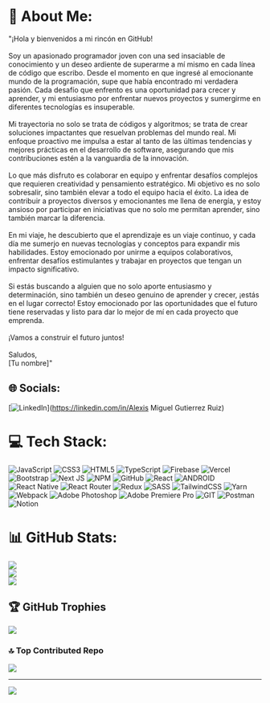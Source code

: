 # 💫 About Me:
"¡Hola y bienvenidos a mi rincón en GitHub!<br><br>Soy un apasionado programador joven con una sed insaciable de conocimiento y un deseo ardiente de superarme a mí mismo en cada línea de código que escribo. Desde el momento en que ingresé al emocionante mundo de la programación, supe que había encontrado mi verdadera pasión. Cada desafío que enfrento es una oportunidad para crecer y aprender, y mi entusiasmo por enfrentar nuevos proyectos y sumergirme en diferentes tecnologías es insuperable.<br><br>Mi trayectoria no solo se trata de códigos y algoritmos; se trata de crear soluciones impactantes que resuelvan problemas del mundo real. Mi enfoque proactivo me impulsa a estar al tanto de las últimas tendencias y mejores prácticas en el desarrollo de software, asegurando que mis contribuciones estén a la vanguardia de la innovación.<br><br>Lo que más disfruto es colaborar en equipo y enfrentar desafíos complejos que requieren creatividad y pensamiento estratégico. Mi objetivo es no solo sobresalir, sino también elevar a todo el equipo hacia el éxito. La idea de contribuir a proyectos diversos y emocionantes me llena de energía, y estoy ansioso por participar en iniciativas que no solo me permitan aprender, sino también marcar la diferencia.<br><br>En mi viaje, he descubierto que el aprendizaje es un viaje continuo, y cada día me sumerjo en nuevas tecnologías y conceptos para expandir mis habilidades. Estoy emocionado por unirme a equipos colaborativos, enfrentar desafíos estimulantes y trabajar en proyectos que tengan un impacto significativo.<br><br>Si estás buscando a alguien que no solo aporte entusiasmo y determinación, sino también un deseo genuino de aprender y crecer, ¡estás en el lugar correcto! Estoy emocionado por las oportunidades que el futuro tiene reservadas y listo para dar lo mejor de mí en cada proyecto que emprenda.<br><br>¡Vamos a construir el futuro juntos!<br><br>Saludos,<br>[Tu nombre]"


## 🌐 Socials:
[![LinkedIn](https://img.shields.io/badge/LinkedIn-%230077B5.svg?logo=linkedin&logoColor=white)](https://linkedin.com/in/Alexis Miguel Gutierrez Ruiz) 

# 💻 Tech Stack:
![JavaScript](https://img.shields.io/badge/javascript-%23323330.svg?style=for-the-badge&logo=javascript&logoColor=%23F7DF1E) ![CSS3](https://img.shields.io/badge/css3-%231572B6.svg?style=for-the-badge&logo=css3&logoColor=white) ![HTML5](https://img.shields.io/badge/html5-%23E34F26.svg?style=for-the-badge&logo=html5&logoColor=white) ![TypeScript](https://img.shields.io/badge/typescript-%23007ACC.svg?style=for-the-badge&logo=typescript&logoColor=white) ![Firebase](https://img.shields.io/badge/firebase-%23039BE5.svg?style=for-the-badge&logo=firebase) ![Vercel](https://img.shields.io/badge/vercel-%23000000.svg?style=for-the-badge&logo=vercel&logoColor=white) ![Bootstrap](https://img.shields.io/badge/bootstrap-%23563D7C.svg?style=for-the-badge&logo=bootstrap&logoColor=white) ![Next JS](https://img.shields.io/badge/Next-black?style=for-the-badge&logo=next.js&logoColor=white) ![NPM](https://img.shields.io/badge/NPM-%23000000.svg?style=for-the-badge&logo=npm&logoColor=white) ![GitHub](https://img.shields.io/badge/GitHub-%23121011.svg?style=for-the-badge&logo=github&logoColor=white) ![React](https://img.shields.io/badge/react-%2320232a.svg?style=for-the-badge&logo=react&logoColor=%2361DAFB) ![ANDROID](https://img.shields.io/badge/android-%2320232a.svg?style=for-the-badge&logo=android&logoColor=%a4c639) ![React Native](https://img.shields.io/badge/react_native-%2320232a.svg?style=for-the-badge&logo=react&logoColor=%2361DAFB) ![React Router](https://img.shields.io/badge/React_Router-CA4245?style=for-the-badge&logo=react-router&logoColor=white) ![Redux](https://img.shields.io/badge/redux-%23593d88.svg?style=for-the-badge&logo=redux&logoColor=white) ![SASS](https://img.shields.io/badge/SASS-hotpink.svg?style=for-the-badge&logo=SASS&logoColor=white) ![TailwindCSS](https://img.shields.io/badge/tailwindcss-%2338B2AC.svg?style=for-the-badge&logo=tailwind-css&logoColor=white) ![Yarn](https://img.shields.io/badge/yarn-%232C8EBB.svg?style=for-the-badge&logo=yarn&logoColor=white) ![Webpack](https://img.shields.io/badge/webpack-%238DD6F9.svg?style=for-the-badge&logo=webpack&logoColor=black) ![Adobe Photoshop](https://img.shields.io/badge/adobephotoshop-%2331A8FF.svg?style=for-the-badge&logo=adobephotoshop&logoColor=white) ![Adobe Premiere Pro](https://img.shields.io/badge/Adobe%20Premiere%20Pro-9999FF.svg?style=for-the-badge&logo=Adobe%20Premiere%20Pro&logoColor=white) ![GIT](https://img.shields.io/badge/Git-fc6d26?style=for-the-badge&logo=git&logoColor=white) ![Postman](https://img.shields.io/badge/Postman-FF6C37?style=for-the-badge&logo=postman&logoColor=white) ![Notion](https://img.shields.io/badge/Notion-%23000000.svg?style=for-the-badge&logo=notion&logoColor=white)
# 📊 GitHub Stats:
![](https://github-readme-stats.vercel.app/api?username=Alexisrk310&theme=radical&hide_border=false&include_all_commits=false&count_private=false)<br/>
![](https://github-readme-streak-stats.herokuapp.com/?user=Alexisrk310&theme=radical&hide_border=false)<br/>
![](https://github-readme-stats.vercel.app/api/top-langs/?username=Alexisrk310&theme=radical&hide_border=false&include_all_commits=false&count_private=false&layout=compact)

## 🏆 GitHub Trophies
![](https://github-profile-trophy.vercel.app/?username=Alexisrk310&theme=monokai&no-frame=false&no-bg=true&margin-w=4)

### 🔝 Top Contributed Repo
![](https://github-contributor-stats.vercel.app/api?username=Alexisrk310&limit=5&theme=monokai&combine_all_yearly_contributions=true)

---
[![](https://visitcount.itsvg.in/api?id=Alexisrk310&icon=0&color=1)](https://visitcount.itsvg.in)

<!-- Proudly created with GPRM ( https://gprm.itsvg.in ) -->
